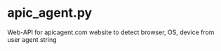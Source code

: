 # apic_agent.py
Web-API for apicagent.com website to detect browser, OS, device from user agent string

